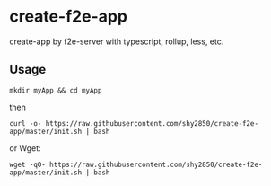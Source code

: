 # create-f2e-app
create-app by f2e-server with typescript, rollup, less, etc.

## Usage
`mkdir myApp && cd myApp`

then

```
curl -o- https://raw.githubusercontent.com/shy2850/create-f2e-app/master/init.sh | bash
```

or Wget:

```
wget -qO- https://raw.githubusercontent.com/shy2850/create-f2e-app/master/init.sh | bash
```